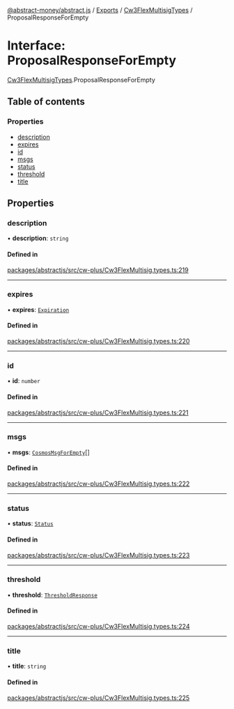 [@abstract-money/abstract.js](../README.md) / [Exports](../modules.md) / [Cw3FlexMultisigTypes](../modules/Cw3FlexMultisigTypes.md) / ProposalResponseForEmpty

# Interface: ProposalResponseForEmpty

[Cw3FlexMultisigTypes](../modules/Cw3FlexMultisigTypes.md).ProposalResponseForEmpty

## Table of contents

### Properties

- [description](Cw3FlexMultisigTypes.ProposalResponseForEmpty.md#description)
- [expires](Cw3FlexMultisigTypes.ProposalResponseForEmpty.md#expires)
- [id](Cw3FlexMultisigTypes.ProposalResponseForEmpty.md#id)
- [msgs](Cw3FlexMultisigTypes.ProposalResponseForEmpty.md#msgs)
- [status](Cw3FlexMultisigTypes.ProposalResponseForEmpty.md#status)
- [threshold](Cw3FlexMultisigTypes.ProposalResponseForEmpty.md#threshold)
- [title](Cw3FlexMultisigTypes.ProposalResponseForEmpty.md#title)

## Properties

### description

• **description**: `string`

#### Defined in

[packages/abstractjs/src/cw-plus/Cw3FlexMultisig.types.ts:219](https://github.com/Abstract-OS/abstract.js/blob/c46b309/packages/abstractjs/src/cw-plus/Cw3FlexMultisig.types.ts#L219)

___

### expires

• **expires**: [`Expiration`](../modules/Cw3FlexMultisigTypes.md#expiration)

#### Defined in

[packages/abstractjs/src/cw-plus/Cw3FlexMultisig.types.ts:220](https://github.com/Abstract-OS/abstract.js/blob/c46b309/packages/abstractjs/src/cw-plus/Cw3FlexMultisig.types.ts#L220)

___

### id

• **id**: `number`

#### Defined in

[packages/abstractjs/src/cw-plus/Cw3FlexMultisig.types.ts:221](https://github.com/Abstract-OS/abstract.js/blob/c46b309/packages/abstractjs/src/cw-plus/Cw3FlexMultisig.types.ts#L221)

___

### msgs

• **msgs**: [`CosmosMsgForEmpty`](../modules/Cw3FlexMultisigTypes.md#cosmosmsgforempty)[]

#### Defined in

[packages/abstractjs/src/cw-plus/Cw3FlexMultisig.types.ts:222](https://github.com/Abstract-OS/abstract.js/blob/c46b309/packages/abstractjs/src/cw-plus/Cw3FlexMultisig.types.ts#L222)

___

### status

• **status**: [`Status`](../modules/Cw3FlexMultisigTypes.md#status)

#### Defined in

[packages/abstractjs/src/cw-plus/Cw3FlexMultisig.types.ts:223](https://github.com/Abstract-OS/abstract.js/blob/c46b309/packages/abstractjs/src/cw-plus/Cw3FlexMultisig.types.ts#L223)

___

### threshold

• **threshold**: [`ThresholdResponse`](../modules/Cw3FlexMultisigTypes.md#thresholdresponse)

#### Defined in

[packages/abstractjs/src/cw-plus/Cw3FlexMultisig.types.ts:224](https://github.com/Abstract-OS/abstract.js/blob/c46b309/packages/abstractjs/src/cw-plus/Cw3FlexMultisig.types.ts#L224)

___

### title

• **title**: `string`

#### Defined in

[packages/abstractjs/src/cw-plus/Cw3FlexMultisig.types.ts:225](https://github.com/Abstract-OS/abstract.js/blob/c46b309/packages/abstractjs/src/cw-plus/Cw3FlexMultisig.types.ts#L225)
